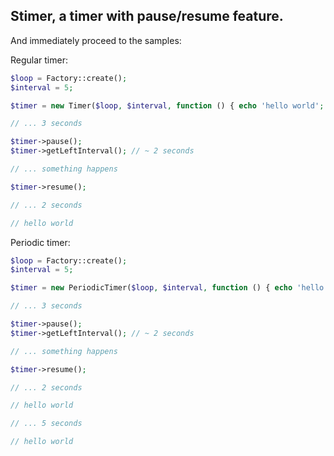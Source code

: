 ## Stimer, a timer with pause/resume feature.

And immediately proceed to the samples:

Regular timer:

```php
$loop = Factory::create();
$interval = 5;

$timer = new Timer($loop, $interval, function () { echo 'hello world'; });

// ... 3 seconds

$timer->pause();
$timer->getLeftInterval(); // ~ 2 seconds

// ... something happens

$timer->resume();

// ... 2 seconds

// hello world

```

Periodic timer:

```php
$loop = Factory::create();
$interval = 5;

$timer = new PeriodicTimer($loop, $interval, function () { echo 'hello world'; });

// ... 3 seconds

$timer->pause();
$timer->getLeftInterval(); // ~ 2 seconds

// ... something happens

$timer->resume();

// ... 2 seconds

// hello world

// ... 5 seconds

// hello world

```
